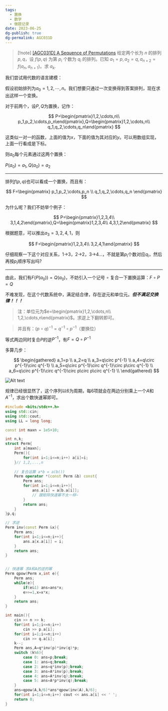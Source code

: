 ```yaml
---
tags:
  - 置换
  - 数学
  - 做题记录
date: 2023-06-25
dg-publish: true
dg-permalink: AGC031D
---
```


> [!note] [[AGC031D] A Sequence of Permutations](https://www.luogu.com.cn/problem/AT_agc031_d)
> 给定两个长为 $n$ 的排列 $p,q$，设 $f(p,q)$ 为第 $p_i$ 个数为 $q_i$ 的排列。已知 $a_1=p,a_2=q,a_{n+2}=f(a_n,a_{n+1})$。求 $a_k$.

我们尝试用代数的语言建模：

假设初始排列为$a_0=1,2,\cdots,n$。我们想要只通过一次变换得到答案排列，现在求出这样一个变换。

对于前两个，设$P,Q$为置换，记作：


$$
 P=\begin{pmatrix}1,2,\cdots,n\\ p_1,p_2,\cdots,p_n\end{pmatrix},Q=\begin{pmatrix}1,2,\cdots,n\\ q_1,q_2,\cdots,q_n\end{pmatrix} 
$$


这类似一对一的函数，上面的值为$x$，下面的值为其对应的$y$。可以用数组实现，上面一行看成是下标。

则$a_0$每个元素通过这两个置换：

$P(a_0) = a_1,Q(a_0)=a_2$

---

排列$f(p,q)$也可以看成一个置换，而且有：


$$
F=\begin{pmatrix} p_1,p_2,\cdots,p_n \\ q_1,q_2,\cdots,q_n \end{pmatrix}
$$


为什么呢？我们不妨举个例子：


$$
 P=\begin{pmatrix}1,2,3,4\\ 3,1,4,2\end{pmatrix},Q=\begin{pmatrix}1,2,3,4\\ 4,3,1,2\end{pmatrix} 
$$


根据题意，可以推出$a_3=3,2,4,1$，则


$$
F=\begin{pmatrix}1,2,3,4\\ 3,2,4,1\end{pmatrix}
$$


仔细观察一下这个对应关系，1->3，2->2，3->4...，不就是第$p_i$个数对应$q_i$，然后再按$p_i$顺序写出吗?

---

由此，我们有$F(P(a_0))=Q(a_0)$，不妨引入一个记号 $\circ$ 复合一下置换运算：$F \circ P = Q$

不难发现，在这个代数系统中，满足结合律，存在逆元和单位元。***但不满足交换律！！！***

> 注：单位元为$e=\begin{pmatrix}1,2,\cdots,n\\ 1,2,\cdots,n\end{pmatrix}$。求逆上下翻转即可。

> 并且有：$(p \circ q)^{-1} = q^{-1}\circ p^{-1}$（要换位）

等式两边同时复合$P$的逆$P^{-1}$，有$F = Q \circ P^{-1}$

多算几步：


$$
\begin{gathered}
a_1=p \\
a_2=q \\
a_3=q\circ p^{-1} \\
a_4=q\circ p^{-1}\circ q^{-1} \\
a_5=q\circ p^{-1}\circ q^{-1}\circ p\circ q^{-1} \\
a_6=q\circ p^{-1}\circ q^{-1}\circ p\circ p\circ q^{-1} \\
\end{gathered}
$$


![Alt text](https://cdn.luogu.com.cn/upload/image_hosting/jbbkft5s.png)

规律已经很显然了，这个序列以6为周期，每6项就会在两边分别乘上一个$A$和$A^{-1}$，求出个数快速幂即可。

```cpp
#include <bits/stdc++.h>
using std::cin;
using std::cout;
using LL = long long;

const int maxn = 1e5+10;

int n,k;
struct Perm{
	int a[maxn];
	Perm(){
		for(int i=1;i<=n;i++) a[i]=i;
	}// 1,2,...,n
	
	// 复合运算 a*b = a(b())
	Perm operator *(const Perm &b) const{
		Perm ans;
		for(int i=1;i<=n;i++){
			ans.a[i] = a[b.a[i]];
			// 跟矩阵快速幂不太一样~
		}
		return ans;
	}
}p,q;

// 求逆 
Perm inv(const Perm &x){
	Perm ans;
	for(int i=1;i<=n;i++){
		ans.a[x.a[i]] = i;
	}
	return ans;
}


// 快速幂 求A和A的逆的幂 
Perm qpow(Perm x,int e){
	Perm ans;
	while(e){
		if(e&1) ans=ans*x;
		e>>=1,x=x*x;
	}
	return ans;	
}

int main(){
	cin >> n >> k;
	for(int i=1;i<=n;i++)
		cin >> p.a[i]; 
	for(int i=1;i<=n;i++)
		cin >> q.a[i];
	k--;
	Perm ans,A=q*inv(p)*inv(q)*p;
	switch (k%6){
		case 0: ans=p;break;
		case 1: ans=q;break;
		case 2: ans=q*inv(p);break;
		case 3: ans=A*inv(p);break;
		case 4: ans=A*inv(q);break;
		case 5: ans=A*p*inv(q);break;
	}
	ans=qpow(A,k/6)*ans*qpow(inv(A),k/6);
	for(int i=1;i<=n;i++) cout << ans.a[i] << ' ';	
	return 0;
}
```